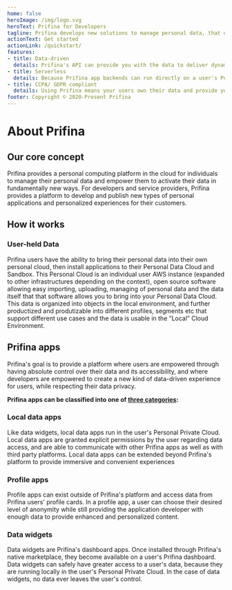 ```yaml
---
home: false
heroImage: /img/logo.svg
heroText: Prifina for Developers
tagline: Prifina develops new solutions to manage personal data, that offer a better customer experience and empower individuals.
actionText: Get started
actionLink: /quickstart/
features:
- title: Data-driven
  details: Prifina's API can provide you with the data to deliver dynamic and highly personalized content to your users.
- title: Serverless
  details: Because Prifina app backends can run directly on a user's Personal Private Cloud, you can spend less time maintaining servers and more time building exceptional experiences for your users.
- title: CCPA/ GDPR compliant
  details: Using Prifina means your users own their data and provide you with access. This model is inherently compliant with GDPR and CCPA.
footer: Copyright © 2020-Present Prifina
---
```

# About Prifina
## Our core concept
Prifina provides a personal computing platform in the cloud for individuals to manage their personal data and empower them to activate their data in fundamentally new ways. For developers and service providers, Prifina provides a platform to develop and publish new types of personal applications and personalized experiences for their customers.
## How it works
### User-held Data
Prifina users have the ability to bring their personal data into their own personal cloud, then install applications to their Personal Data Cloud and Sandbox. This Personal Cloud is an individual user AWS instance (expanded to other infrastructures depending on the context), open source software allowing easy importing, uploading, managing of personal data and the data itself that that software allows you to bring into your Personal Data Cloud. This data is organized into objects in the local environment, and further productized and produtizable into different profiles, segments etc that support different use cases and the data is usable in the “Local” Cloud Environment.

## Prifina apps
Prifina's goal is to provide a platform where users are empowered through having absolute control over their data and its accessibility, and where developers are empowered to create a new kind of data-driven experience for users, while respecting their data privacy.

**Prifina apps can be classified into one of [three categories](https://medium.com/prifina/build-3-types-of-data-apps-with-prifina-7db735e14590):**

### Local data apps
Like data widgets, local data apps run in the user's Personal Private Cloud. Local data apps are granted explicit permissions by the user regarding data access, and are able to communicate with other Prifina apps as well as with third party platforms. Local data apps can be extended beyond Prifina's platform to provide immersive and convenient experiences 
### Profile apps
Profile apps can exist outside of Prifina's platform and access data from Prifina users' profile cards. In a profile app, a user can choose their desired level of anonymity while still providing the application developer with enough data to provide enhanced and personalized content.
### Data widgets
Data widgets are Prifina's dashboard apps. Once installed through Prifina's native marketplace, they become available on a user's Prifina dashboard. Data widgets can safely have greater access to a user's data, because they are running locally in the user's Personal Private Cloud. In the case of data widgets, no data ever leaves the user's control.
